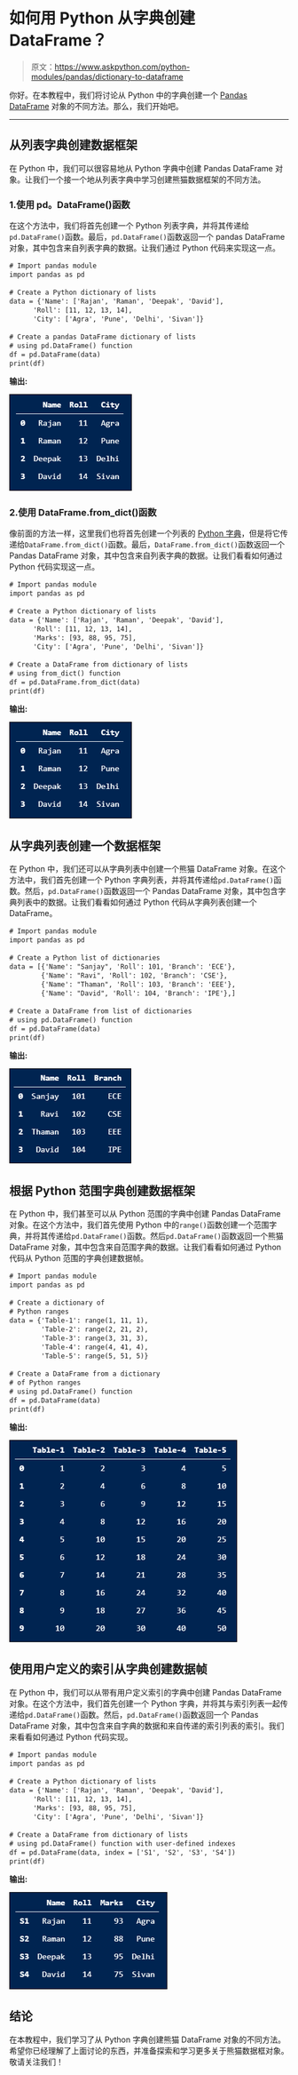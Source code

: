 # 如何用 Python 从字典创建 DataFrame？

> 原文：<https://www.askpython.com/python-modules/pandas/dictionary-to-dataframe>

你好。在本教程中，我们将讨论从 Python 中的字典创建一个 [Pandas DataFrame](https://www.askpython.com/python-modules/pandas/dataframes-in-python) 对象的不同方法。那么，我们开始吧。

* * *

## 从列表字典创建数据框架

在 Python 中，我们可以很容易地从 Python 字典中创建 Pandas DataFrame 对象。让我们一个接一个地从列表字典中学习创建熊猫数据框架的不同方法。

### 1.使用 pd。DataFrame()函数

在这个方法中，我们将首先创建一个 Python 列表字典，并将其传递给`pd.DataFrame()`函数。最后，`pd.DataFrame()`函数返回一个 pandas DataFrame 对象，其中包含来自列表字典的数据。让我们通过 Python 代码来实现这一点。

```
# Import pandas module
import pandas as pd 

# Create a Python dictionary of lists
data = {'Name': ['Rajan', 'Raman', 'Deepak', 'David'],
      'Roll': [11, 12, 13, 14],
      'City': ['Agra', 'Pune', 'Delhi', 'Sivan']}

# Create a pandas DataFrame dictionary of lists
# using pd.DataFrame() function
df = pd.DataFrame(data)
print(df)

```

**输出:**

![Create A DataFrame Using DataFrame Function](img/f0ea71e30534d7457748de5db791f0e5.png)

### 2.使用 DataFrame.from_dict()函数

像前面的方法一样，这里我们也将首先创建一个列表的 [Python 字典](https://www.askpython.com/python/dictionary/python-dictionary-dict-tutorial)，但是将它传递给`DataFrame.from_dict()`函数。最后，`DataFrame.from_dict()`函数返回一个 Pandas DataFrame 对象，其中包含来自列表字典的数据。让我们看看如何通过 Python 代码实现这一点。

```
# Import pandas module
import pandas as pd 

# Create a Python dictionary of lists
data = {'Name': ['Rajan', 'Raman', 'Deepak', 'David'],
      'Roll': [11, 12, 13, 14],
      'Marks': [93, 88, 95, 75],
      'City': ['Agra', 'Pune', 'Delhi', 'Sivan']}

# Create a DataFrame from dictionary of lists
# using from_dict() function
df = pd.DataFrame.from_dict(data)
print(df)

```

**输出:**

![Create A DataFrame Using DataFrame Function](img/f0ea71e30534d7457748de5db791f0e5.png)

## 从字典列表创建一个数据框架

在 Python 中，我们还可以从字典列表中创建一个熊猫 DataFrame 对象。在这个方法中，我们首先创建一个 Python 字典列表，并将其传递给`pd.DataFrame()`函数。然后，`pd.DataFrame()`函数返回一个 Pandas DataFrame 对象，其中包含字典列表中的数据。让我们看看如何通过 Python 代码从字典列表创建一个 DataFrame。

```
# Import pandas module
import pandas as pd 

# Create a Python list of dictionaries
data = [{'Name': "Sanjay", 'Roll': 101, 'Branch': 'ECE'},
        {'Name': "Ravi", 'Roll': 102, 'Branch': 'CSE'},
        {'Name': "Thaman", 'Roll': 103, 'Branch': 'EEE'},
        {'Name': "David", 'Roll': 104, 'Branch': 'IPE'},]

# Create a DataFrame from list of dictionaries
# using pd.DataFrame() function
df = pd.DataFrame(data)
print(df)

```

**输出:**

![Create A DataFrame From List Of Dictionaries](img/f3c47dd35e8e5e89f4db05849fc0e8b4.png)

## 根据 Python 范围字典创建数据框架

在 Python 中，我们甚至可以从 Python 范围的字典中创建 Pandas DataFrame 对象。在这个方法中，我们首先使用 Python 中的`range()`函数创建一个范围字典，并将其传递给`pd.DataFrame()`函数。然后`pd.DataFrame()`函数返回一个熊猫 DataFrame 对象，其中包含来自范围字典的数据。让我们看看如何通过 Python 代码从 Python 范围的字典创建数据帧。

```
# Import pandas module
import pandas as pd 

# Create a dictionary of
# Python ranges
data = {'Table-1': range(1, 11, 1),
        'Table-2': range(2, 21, 2),
        'Table-3': range(3, 31, 3),
        'Table-4': range(4, 41, 4),
        'Table-5': range(5, 51, 5)}

# Create a DataFrame from a dictionary
# of Python ranges
# using pd.DataFrame() function
df = pd.DataFrame(data)
print(df)

```

**输出:**

![Create A DataFrame From Dictionary Of Python Ranges](img/7330ca4083e62351258ffe5cb19d98c9.png)

## 使用用户定义的索引从字典创建数据帧

在 Python 中，我们可以从带有用户定义索引的字典中创建 Pandas DataFrame 对象。在这个方法中，我们首先创建一个 Python 字典，并将其与索引列表一起传递给`pd.DataFrame()`函数。然后，`pd.DataFrame()`函数返回一个 Pandas DataFrame 对象，其中包含来自字典的数据和来自传递的索引列表的索引。我们来看看如何通过 Python 代码实现。

```
# Import pandas module
import pandas as pd 

# Create a Python dictionary of lists
data = {'Name': ['Rajan', 'Raman', 'Deepak', 'David'],
      'Roll': [11, 12, 13, 14],
      'Marks': [93, 88, 95, 75],
      'City': ['Agra', 'Pune', 'Delhi', 'Sivan']}

# Create a DataFrame from dictionary of lists
# using pd.DataFrame() function with user-defined indexes
df = pd.DataFrame(data, index = ['S1', 'S2', 'S3', 'S4'])
print(df)

```

**输出:**

![Create A DataFrame From Dictionary With User Defined Indexes](img/2c45a0ec1e2e4dbfbf4a9b54e2a7a755.png)

## 结论

在本教程中，我们学习了从 Python 字典创建熊猫 DataFrame 对象的不同方法。希望你已经理解了上面讨论的东西，并准备探索和学习更多关于熊猫数据框对象。敬请关注我们！